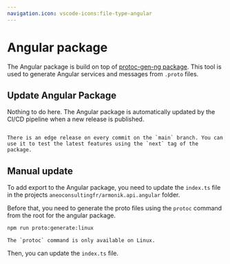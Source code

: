 ```yaml
---
navigation.icon: vscode-icons:file-type-angular
---
```


# Angular package

The Angular package is build on top of [protoc-gen-ng package](https://www.npmjs.com/package/@ngx-grpc/protoc-gen-ng). This tool is used to generate Angular services and messages from `.proto` files.

## Update Angular Package

Nothing to do here. The Angular package is automatically updated by the CI/CD pipeline when a new release is published.

```{note}

There is an edge release on every commit on the `main` branch. You can use it to test the latest features using the `next` tag of the package.
```

## Manual update

To add export to the Angular package, you need to update the `index.ts` file in the projects `aneoconsultingfr/armonik.api.angular` folder.

Before that, you need to generate the proto files using the `protoc` command from the root for the angular package.

```bash
npm run proto:generate:linux
```

```{warning}
The `protoc` command is only available on Linux.
```

Then, you can update the `index.ts` file.
